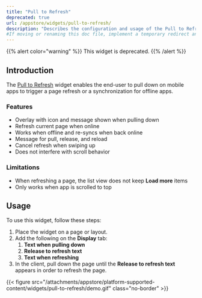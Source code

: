 ```yaml
---
title: "Pull to Refresh"
deprecated: true
url: /appstore/widgets/pull-to-refresh/
description: "Describes the configuration and usage of the Pull to Refresh widget, which is available in the Mendix Marketplace."
#If moving or renaming this doc file, implement a temporary redirect and let the respective team know they should update the URL in the product. See Mapping to Products for more details.
---
```


{{% alert color="warning" %}}
This widget is deprecated.
{{% /alert %}}

## Introduction

The [Pull to Refresh](https://marketplace.mendix.com/link/component/47782/) widget enables the end-user to pull down on mobile apps to trigger a page refresh or a synchronization for offline apps.

### Features

* Overlay with icon and message shown when pulling down
* Refresh current page when online
* Works when offline and re-syncs when back online
* Message for pull, release, and reload
* Cancel refresh when swiping up
* Does not interfere with scroll behavior

### Limitations

* When refreshing a page, the list view does not keep **Load more** items
* Only works when app is scrolled to top

## Usage

To use this widget, follow these steps:

1. Place the widget on a page or layout.
2. Add the following on the **Display** tab: <br />
    1. **Text when pulling down** <br />
    1. **Release to refresh text** <br />
    1. **Text when refreshing**
3. In the client, pull down the page until the **Release to refresh text** appears in order to refresh the page.

{{< figure src="/attachments/appstore/platform-supported-content/widgets/pull-to-refresh/demo.gif" class="no-border" >}}
